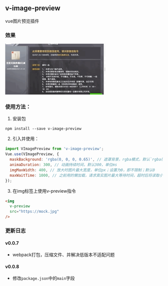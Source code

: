 ## v-image-preview

vue图片预览插件

### 效果

![demo](./img/demo.gif)

### 使用方法：
1. 安装包
```
npm install --save v-image-preview 
```

2. 引入并使用：
```js
import VImagePreview from 'v-image-preview';
Vue.use(VImagePreview, {
  maskBackground: 'rgba(0, 0, 0, 0.65)', // 遮罩背景，rgba模式，默认`rgba(18, 18, 18, 0.65)`
  animaDuration: 300, // 动画持续时间，默认300，单位ms
  imgMaxWidth: 400, // 放大时图片最大宽度，单位px；设置为0，即不限制；默认0
  maxWaitTime: 1000, // 之前用的懒加载，请求真实图片最大等待时间，超时后将读取小图片，默认1000，单位ms
});
```

3. 在img标签上使用v-preview指令
```html
<img 
  v-preview 
  src="https://mock.jpg"
/>
```

### 更新日志

#### v0.0.7 
- webpack打包，压缩文件、并解决低版本不适配问题

#### v0.0.8
- 修改`package.json`中的`main`字段
